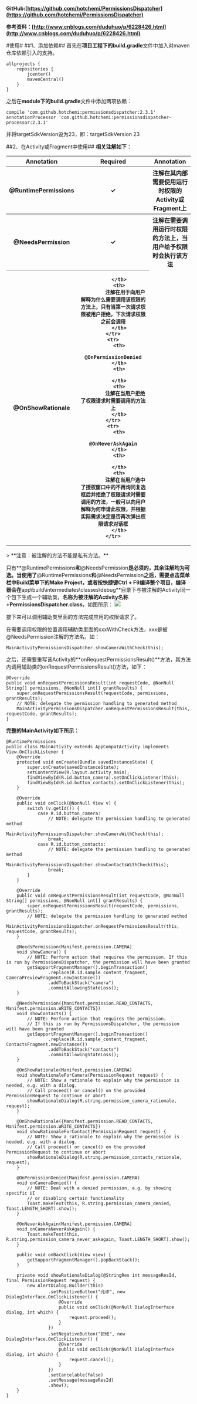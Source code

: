 **GitHub:[https://github.com/hotchemi/PermissionsDispatcher](https://github.com/hotchemi/PermissionsDispatcher)**

**参考资料：[http://www.cnblogs.com/duduhuo/p/6228426.html](http://www.cnblogs.com/duduhuo/p/6228426.html)**

#使用#
##1、添加依赖##
首先在**项目工程下的build.gradle**文件中加入对maven仓库依赖引入的支持。

    allprojects {
	    repositories {
	        jcenter()
	        mavenCentral()
	    }
	}

之后在**module下的build.gradle**文件中添加两项依赖：

    compile 'com.github.hotchemi:permissionsdispatcher:2.3.1'
	annotationProcessor 'com.github.hotchemi:permissionsdispatcher-processor:2.3.1'

并将targetSdkVersion设为23，即：targetSdkVersion 23

##2、在Activity或Fragment中使用##
**相关注解如下：**
<table>
	<tr>
		<th>
			Annotation
		</th>
		<th>
			Required
		</th>
		<th>
			Annotation
		</th>
	</tr>
	<tr>
		<th>
			@RuntimePermissions
		</th>
		<th>
			✓
		</th>
		<th>
			注解在其内部需要使用运行时权限的Activity或Fragment上
		</th>
	</tr>
	<tr>
		<th>
			@NeedsPermission
		</th>
		<th>
			✓
		</th>
		<th>
			注解在需要调用运行时权限的方法上，当用户给予权限时会执行该方法
		</th>
	</tr>
	<tr>
		<th>
			@OnShowRationale
		</th>
		<th>
			
		</th>
		<th>
			注解在用于向用户解释为什么需要调用该权限的方法上，只有当第一次请求权限被用户拒绝，下次请求权限之前会调用
		</th>
	</tr>
	<tr>
		<th>
			@OnPermissionDenied
		</th>
		<th>
			
		</th>
		<th>
			注解在当用户拒绝了权限请求时需要调用的方法上
		</th>
	</tr>
	<tr>
		<th>
			@OnNeverAskAgain
		</th>
		<th>
			
		</th>
		<th>
			注解在当用户选中了授权窗口中的不再询问复选框后并拒绝了权限请求时需要调用的方法，一般可以向用户解释为何申请此权限，并根据实际需求决定是否再次弹出权限请求对话框
		</th>
	</tr>
</table>
> **注意：被注解的方法不能是私有方法。**

只有**@RuntimePermissions**和**@NeedsPermission**是必须的，其余注解均为可选。当使用了**@RuntimePermissions**和**@NeedsPermission**之后，需要点击菜单栏中Build菜单下的Make Project，或者按快捷键Ctrl + F9编译整个项目，编译器会在**app\build\intermediates\classes\debug**目录下与被注解的Activity同一个包下生成一个辅助类，**名称为被注解的Activity名称+PermissionsDispatcher.class**，如图所示：
![](http://img.blog.csdn.net/20161227201859240)

接下来可以调用辅助类里面的方法完成应用的权限请求了。

在需要调用权限的位置调用辅助类里面的xxxWithCheck方法，xxx是被@NeedsPermission注解的方法名。如：

    MainActivityPermissionsDispatcher.showCameraWithCheck(this);

之后，还需要重写该Activity的**onRequestPermissionsResult()**方法，其方法内调用辅助类的onRequestPermissionsResult()方法，如下：

    @Override
	public void onRequestPermissionsResult(int requestCode, @NonNull String[] permissions, @NonNull int[] grantResults) {
	    super.onRequestPermissionsResult(requestCode, permissions, grantResults);
	    // NOTE: delegate the permission handling to generated method
	    MainActivityPermissionsDispatcher.onRequestPermissionsResult(this, requestCode, grantResults);
	}

**完整的MainActivity如下所示：**

    @RuntimePermissions
	public class MainActivity extends AppCompatActivity implements View.OnClickListener {
	    @Override
	    protected void onCreate(Bundle savedInstanceState) {
	        super.onCreate(savedInstanceState);
	        setContentView(R.layout.activity_main);
	        findViewById(R.id.button_camera).setOnClickListener(this);
	        findViewById(R.id.button_contacts).setOnClickListener(this);
	    }
	
	    @Override
	    public void onClick(@NonNull View v) {
	        switch (v.getId()) {
	            case R.id.button_camera:
	                // NOTE: delegate the permission handling to generated method
	                MainActivityPermissionsDispatcher.showCameraWithCheck(this);
	                break;
	            case R.id.button_contacts:
	                // NOTE: delegate the permission handling to generated method
	                MainActivityPermissionsDispatcher.showContactsWithCheck(this);
	                break;
	        }
	    }
	
	    @Override
	    public void onRequestPermissionsResult(int requestCode, @NonNull String[] permissions, @NonNull int[] grantResults) {
	        super.onRequestPermissionsResult(requestCode, permissions, grantResults);
	        // NOTE: delegate the permission handling to generated method
	        MainActivityPermissionsDispatcher.onRequestPermissionsResult(this, requestCode, grantResults);
	    }
	
	    @NeedsPermission(Manifest.permission.CAMERA)
	    void showCamera() {
	        // NOTE: Perform action that requires the permission. If this is run by PermissionsDispatcher, the permission will have been granted
	        getSupportFragmentManager().beginTransaction()
	                .replace(R.id.sample_content_fragment, CameraPreviewFragment.newInstance())
	                .addToBackStack("camera")
	                .commitAllowingStateLoss();
	    }
	
	    @NeedsPermission({Manifest.permission.READ_CONTACTS, Manifest.permission.WRITE_CONTACTS})
	    void showContacts() {
	        // NOTE: Perform action that requires the permission.
	        // If this is run by PermissionsDispatcher, the permission will have been granted
	        getSupportFragmentManager().beginTransaction()
	                .replace(R.id.sample_content_fragment, ContactsFragment.newInstance())
	                .addToBackStack("contacts")
	                .commitAllowingStateLoss();
	    }
	
	    @OnShowRationale(Manifest.permission.CAMERA)
	    void showRationaleForCamera(PermissionRequest request) {
	        // NOTE: Show a rationale to explain why the permission is needed, e.g. with a dialog.
	        // Call proceed() or cancel() on the provided PermissionRequest to continue or abort
	        showRationaleDialog(R.string.permission_camera_rationale, request);
	    }
	
	    @OnShowRationale({Manifest.permission.READ_CONTACTS, Manifest.permission.WRITE_CONTACTS})
	    void showRationaleForContact(PermissionRequest request) {
	        // NOTE: Show a rationale to explain why the permission is needed, e.g. with a dialog.
	        // Call proceed() or cancel() on the provided PermissionRequest to continue or abort
	        showRationaleDialog(R.string.permission_contacts_rationale, request);
	    }
	
	    @OnPermissionDenied(Manifest.permission.CAMERA)
	    void onCameraDenied() {
	        // NOTE: Deal with a denied permission, e.g. by showing specific UI
	        // or disabling certain functionality
	        Toast.makeText(this, R.string.permission_camera_denied, Toast.LENGTH_SHORT).show();
	    }
	
	    @OnNeverAskAgain(Manifest.permission.CAMERA)
	    void onCameraNeverAskAgain() {
	        Toast.makeText(this, R.string.permission_camera_never_askagain, Toast.LENGTH_SHORT).show();
	    }
	
	    public void onBackClick(View view) {
	        getSupportFragmentManager().popBackStack();
	    }
	
	    private void showRationaleDialog(@StringRes int messageResId, final PermissionRequest request) {
	        new AlertDialog.Builder(this)
	                .setPositiveButton("允许", new DialogInterface.OnClickListener() {
	                    @Override
	                    public void onClick(@NonNull DialogInterface dialog, int which) {
	                        request.proceed();
	                    }
	                })
	                .setNegativeButton("拒绝", new DialogInterface.OnClickListener() {
	                    @Override
	                    public void onClick(@NonNull DialogInterface dialog, int which) {
	                        request.cancel();
	                    }
	                })
	                .setCancelable(false)
	                .setMessage(messageResId)
	                .show();
	    }
	}